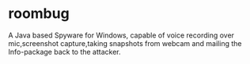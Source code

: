 # roombug
A Java based Spyware for Windows, capable of voice recording over mic,screenshot capture,taking snapshots from webcam and mailing the Info-package back to the attacker.

